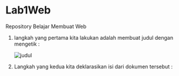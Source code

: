# Lab1Web
Repository Belajar Membuat Web
1. langkah yang pertama kita lakukan adalah membuat judul dengan mengetik :

   ![judul](https://user-images.githubusercontent.com/56376643/112842812-239aae80-90cc-11eb-82ff-2d305faac521.PNG)
   
2. Langkah yang kedua kita deklarasikan isi dari dokumen tersebut :
   
  
   
   
